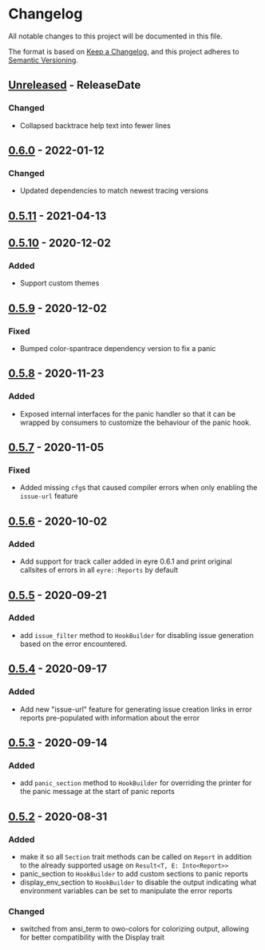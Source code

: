 # Changelog
All notable changes to this project will be documented in this file.

The format is based on [Keep a Changelog](https://keepachangelog.com/en/1.0.0/),
and this project adheres to [Semantic Versioning](https://semver.org/spec/v2.0.0.html).

<!-- next-header -->

## [Unreleased] - ReleaseDate
### Changed
- Collapsed backtrace help text into fewer lines

## [0.6.0] - 2022-01-12
### Changed
- Updated dependencies to match newest tracing versions

## [0.5.11] - 2021-04-13

## [0.5.10] - 2020-12-02
### Added
- Support custom themes

## [0.5.9] - 2020-12-02
### Fixed
- Bumped color-spantrace dependency version to fix a panic

## [0.5.8] - 2020-11-23
### Added
- Exposed internal interfaces for the panic handler so that it can be wrapped
  by consumers to customize the behaviour of the panic hook.

## [0.5.7] - 2020-11-05
### Fixed
- Added missing `cfg`s that caused compiler errors when only enabling the
  `issue-url` feature

## [0.5.6] - 2020-10-02
### Added
- Add support for track caller added in eyre 0.6.1 and print original
  callsites of errors in all `eyre::Reports` by default

## [0.5.5] - 2020-09-21
### Added
- add `issue_filter` method to `HookBuilder` for disabling issue generation
  based on the error encountered.

## [0.5.4] - 2020-09-17
### Added
- Add new "issue-url" feature for generating issue creation links in error
  reports pre-populated with information about the error

## [0.5.3] - 2020-09-14
### Added
- add `panic_section` method to `HookBuilder` for overriding the printer for
  the panic message at the start of panic reports

## [0.5.2] - 2020-08-31
### Added
- make it so all `Section` trait methods can be called on `Report` in
  addition to the already supported usage on `Result<T, E: Into<Report>>`
- panic_section to `HookBuilder` to add custom sections to panic reports
- display_env_section to `HookBuilder` to disable the output indicating what
  environment variables can be set to manipulate the error reports
### Changed
- switched from ansi_term to owo-colors for colorizing output, allowing for
  better compatibility with the Display trait

<!-- next-url -->
[Unreleased]: https://github.com/yaahc/color-eyre/compare/v0.6.0...HEAD
[0.6.0]: https://github.com/yaahc/color-eyre/compare/v0.5.11...v0.6.0
[0.5.11]: https://github.com/yaahc/color-eyre/compare/v0.5.10...v0.5.11
[0.5.10]: https://github.com/yaahc/color-eyre/compare/v0.5.9...v0.5.10
[0.5.9]: https://github.com/yaahc/color-eyre/compare/v0.5.8...v0.5.9
[0.5.8]: https://github.com/yaahc/color-eyre/compare/v0.5.7...v0.5.8
[0.5.7]: https://github.com/yaahc/color-eyre/compare/v0.5.6...v0.5.7
[0.5.6]: https://github.com/yaahc/color-eyre/compare/v0.5.5...v0.5.6
[0.5.5]: https://github.com/yaahc/color-eyre/compare/v0.5.4...v0.5.5
[0.5.4]: https://github.com/yaahc/color-eyre/compare/v0.5.3...v0.5.4
[0.5.3]: https://github.com/yaahc/color-eyre/compare/v0.5.2...v0.5.3
[0.5.2]: https://github.com/yaahc/color-eyre/releases/tag/v0.5.2
